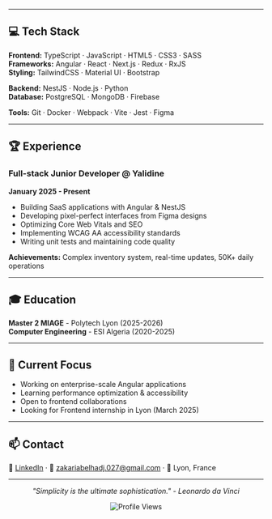 
---

## 💻 Tech Stack

**Frontend:** TypeScript · JavaScript · HTML5 · CSS3 · SASS  
**Frameworks:** Angular · React · Next.js · Redux · RxJS  
**Styling:** TailwindCSS · Material UI · Bootstrap  

**Backend:** NestJS · Node.js · Python  
**Database:** PostgreSQL · MongoDB · Firebase  

**Tools:** Git · Docker · Webpack · Vite · Jest · Figma

---

## 🏆 Experience

### Full-stack Junior Developer @ Yalidine
**January 2025 - Present**

- Building SaaS applications with Angular & NestJS
- Developing pixel-perfect interfaces from Figma designs
- Optimizing Core Web Vitals and SEO
- Implementing WCAG AA accessibility standards
- Writing unit tests and maintaining code quality

**Achievements:** Complex inventory system, real-time updates, 50K+ daily operations

---

## 🎓 Education

**Master 2 MIAGE** - Polytech Lyon (2025-2026)  
**Computer Engineering** - ESI Algeria (2020-2025)

---

## 🎯 Current Focus

- Working on enterprise-scale Angular applications
- Learning performance optimization & accessibility
- Open to frontend collaborations
- Looking for Frontend internship in Lyon (March 2025)

---

## 📫 Contact

💼 [LinkedIn](https://linkedin.com/in/zakaria-belhadj-28442b20a) · 📧 zakariabelhadj.027@gmail.com · 📍 Lyon, France

---

<div align="center">
  
*"Simplicity is the ultimate sophistication." - Leonardo da Vinci*
  
![Profile Views](https://komarev.com/ghpvc/?username=ZACK2613111&color=blueviolet&style=flat-square)
  
</div>
